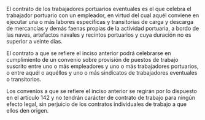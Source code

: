 El contrato de los trabajadores portuarios eventuales es el que celebra el trabajador portuario con un empleador, en virtud del cual aquél conviene en ejecutar una o más labores específicas y transitorias de carga y descarga de mercancías y demás faenas propias de la actividad portuaria, a bordo de las naves, artefactos navales y recintos portuarios y cuya duración no es superior a veinte días.

El contrato a que se refiere el inciso anterior podrá celebrarse en cumplimiento de un convenio sobre provisión de puestos de trabajo suscrito entre uno o más empleadores y uno o más trabajadores portuarios, o entre aquél o aquéllos y uno o más sindicatos de trabajadores eventuales o transitorios.

Los convenios a que se refiere el inciso anterior se regirán por lo dispuesto en el artículo 142 y no tendrán carácter de contrato de trabajo para ningún efecto legal, sin perjuicio de los contratos individuales de trabajo a que ellos den origen.